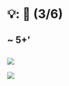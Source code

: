 # 💡: 🏢 (3/6)

~ 5+'
--
![](https://upload.wikimedia.org/wikipedia/commons/thumb/5/59/SAP_2011_logo.svg/640px-SAP_2011_logo.svg.png)
--
![](https://rabe.ch/wp-content/uploads/2017/01/logo.svg)